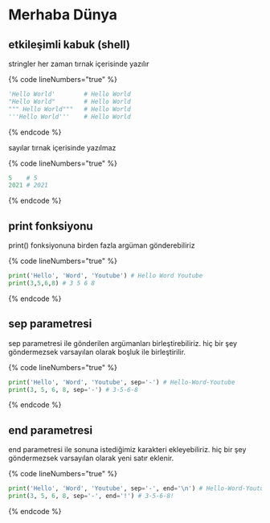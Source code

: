 # Merhaba Dünya

## etkileşimli kabuk (shell)

stringler her zaman tırnak içerisinde yazılır

{% code lineNumbers="true" %}
```python
'Hello World'        # Hello World    
"Hello World"        # Hello World
""" Hello World"""   # Hello World
'''Hello World'''    # Hello World
```
{% endcode %}

sayılar tırnak içerisinde yazılmaz

{% code lineNumbers="true" %}
```python
5    # 5
2021 # 2021
```
{% endcode %}

## print fonksiyonu

print() fonksiyonuna birden fazla argüman gönderebiliriz

{% code lineNumbers="true" %}
```python
print('Hello', 'Word', 'Youtube') # Hello Word Youtube
print(3,5,6,8) # 3 5 6 8
```
{% endcode %}

## sep parametresi

sep parametresi ile gönderilen argümanları birleştirebiliriz. hiç bir şey göndermezsek varsayılan olarak boşluk ile birleştirilir.

{% code lineNumbers="true" %}
```python
print('Hello', 'Word', 'Youtube', sep='-') # Hello-Word-Youtube
print(3, 5, 6, 8, sep='-') # 3-5-6-8
```
{% endcode %}

## end parametresi

end parametresi ile sonuna istediğimiz karakteri ekleyebiliriz. hiç bir şey göndermezsek varsayılan olarak yeni satır eklenir.

{% code lineNumbers="true" %}
```python
print('Hello', 'Word', 'Youtube', sep='-', end='\n') # Hello-Word-Youtube
print(3, 5, 6, 8, sep='-', end='!') # 3-5-6-8!
```
{% endcode %}

